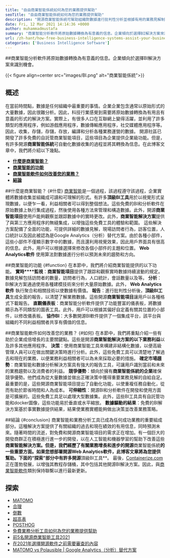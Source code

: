 ```yaml
---
title: "自由商業智能係統如何為您的業務提供幫助" 
seoTitle: "自由商業智能係統如何為您的業務提供幫助" 
description: "開源商業智能係統可幫助組織對數據進行批判性分析並根據有用的業務見解制定有效的策略。" 
date: Fri, 12 Mar 2021 14:14:36 +0000
author: muhammadmustafa
summary: "商業智能分析軟件將原始數據轉換為有意義的信息。企業傾向於選擇BI解決方案來識別機會。" 
url: /zh-hant/how-free-business-intelligence-systems-assist-your-business/
categories: ['Business Intelligence Software']
---
```


##商業智能分析軟件將原始數據轉換為有意義的信息。企業傾向於選擇BI解決方案來識別機會。

{{< figure align=center src="images/BI.png" alt="商業智能係統">}}


## 概述
在當前時間點，數據是任何組織中最重要的事情。企業企業包含通常以原始形式的大量數據，因此很難分析。因此，科技行業感覺到需要將原始數據轉換為有用且有意義的形式的解決方案。實際上，有很多人口在互聯網上變得活躍，並利用了許多類型的應用程序，例如游戲應用程序，數據傳輸應用程序，社交媒體應用程序等。因此，收集，存儲，存儲，存放，編譯和分析各種業務運營的數據。
開源社區已開發了許多免費的自託管商業智能項目，這些項目為企業提供企業級功能。但是，有許多開源**商業智能係統**可自動化數據收集的過程並將其轉換為信息。在此博客文章中，我們將介紹以下幾點。
  * **[什麼是商業智能？][1]**
  * **[商業智能的功能][2]**
  * **[商業智能軟件如何改善您的業務？][3]**
  * **[結論][4]**

##什麼是商業智能？   {#什麼}
[][5][商業智能][6]是一個過程，該過程遵守該過程，企業實體將數據收集並組織成可讀和可理解的形式。有許多**頂級BI工具**用於以視覺形式呈現數據，以便乍一看，利益相關者可以得到整個想法。這些免費的BI和分析軟件在原始數據上執行集成過程，然後使用各種方法來管理和構造數據。此外，開源**商業智能項目**使用戶能夠觀察並跟踪數據中的實時更改。此外，**商業智能解決方案**提供了與第三方應用程序的無縫集成，以增強這些免費工具的體驗和範圍。
這些解決方案配備了全面的功能，可提供詳細的數據見解，現場訪問者行為，訪客位置，人口統計以及因此被認為是Google Analytics（分析）替代方案。由於各種小部件，這些小部件不僅顯示數字中的數據，而且還利用視覺效果，因此用戶界面具有很高的信息。此外，用戶可以根據選擇來修改各個小部件的主題和位置。 **Web Analytics軟件** 使用算法對數據進行分析以預測未來的趨勢和方向。

##商業智能的功能 {#function}
在本節中，我們將介紹商業智能提供的以下功能。
**實時****監視**：**商業智能項目**提供了跟踪和觀察實時數據持續波動的規定。數據見解包括訪問者的數量，訪問者行為，人口統計，會話數量以及等。
**分析**：BI解決方案通過使用各種建模技術來分析大量原始數據。此外， **Web Analytics軟件** 執行聚合和相關技術以使數據有價值。
**報告**：進行批判性分析後，**頂級BI工具**生成全面的報告，以清楚了解業務數據。這些開源**商業智能項目**讓用戶以各種格式下載報告。
**直觀儀表板**：商業智能分析軟件提供了功能豐富的儀表板，將數據顯示為不同類型的圖表工具。此外，用戶可以根據其偏好自定義有關其位置的小部件，以修改儀表板。
**協作BI**：大多數開源BI軟件提供了一個集成平台，該平台與組織的不同利益相關者共享有價值的信息。

##商業智能軟件如何改善您的業務？   {#如何}
在本節中，我們將重點介紹一些有助於企業成倍增長的主要關鍵點。這些是開源**商業智能解決方案的以下業務利益**以及許多其他應用程序。
**決策**：使用商業智能工具來構建非結構化數據，以便高級管理人員可以在做出關鍵決策時進行分析。此外，這些免費工具可以清楚地了解過去和現在的業務，以便業務利益相關者可以為未來採取必要的措施。
**確定市場趨勢**：商業智能和數據分析解決方案具有強大的報告工具​​，可讓用戶識別當前和未來的業務趨勢以及消費者的利益。
**競爭優勢**：傾向於擁有**商業智能係統的企業**確保競爭優勢。他們成為從大量數據並做出正確決策中獲得重要業務見解的自給自足。最重要的是，這些開源商業智能項目提出了自動化功能，以使重複任務自動化，從而有助於節省時間和人為成本。
**可伸縮性**：開源BI和分析軟件在開發和使用方面是可擴展的。這些免費工具足以處理大型數據集。此外，這些BI工具具有自託管功能和docker圖像，這些功能易於垂直或水平縮放。
**數據驅動的結果**：免費的BI解決方案基於事實數據提供結果，結果使業務實體能夠做出決策並改善業務策略。

##結論 {#conclusion}
商業智能和業務分析工具已成為任何成功業務的重要組成部分。這種解決方案提供了有關組織的過去和現在績效的有用信息，同時預測未來。隨著時間的流逝，對免費和開源商業智能項目的需求正在增加。有一個巨大的開發商群正在積極進行進一步的開發，以在人工智能和機器學習的幫助下改善這些**商業智能解決方案。但是，我們經歷了有關業務增長和進步的開源**商業智能係統**的一些重要方面。如果您想部署開源Web Analytics軟件，此博客文章將為您提供幫助。下面的“探索”部分中有許多開源**頂級BI工具**。
最後，[Containerize.com][7]正在蓬勃發展，以增強其教程存儲桶，其中包括其他開源BI解決方案。因此，與[商業智能軟件][6]類別保持聯繫以進行最新更新。

## 探索
  * [MATOMO][8]
  * [合理][9]
  * [倒數][10]
  * [超高表][11]
  * [POSTHOG][12]
  * [免費業務分析工具如何為您的業務提供幫助][13]
  * [前5名開源商業智能工具2021][14]
  * [在2021年選擇開源軟件之前需要審查的內容][15]
  * [MATOMO vs Polausible | Google Analytics（分析）替代方案][16]

  
[1]: #what
[2]: #function
[3]: #how
[4]: #Conclusion
[5]: #
[6]: https://products.containerize.com/business-intelligence
[7]: https://www.containerize.com/
[8]: https://products.containerize.com/business-intelligence/matomo
[9]: https://products.containerize.com/business-intelligence/plausible
[10]: https://products.containerize.com/business-intelligence/countly
[11]: https://products.containerize.com/business-intelligence/hypercable
[12]: https://products.containerize.com/business-intelligence/posthog
[13]: https://blog.containerize.com/2021/03/12/how-free-business-analytics-tools-assist-your-business/
[14]: https://blog.containerize.com/business-intelligence-software/top-5-open-source-business-intelligence-solutions-of-2021/
[15]: https://blog.containerize.com/cmdb-software/things-to-review-before-opting-open-source-software-in-2021/
[16]: https://blog.containerize.com/business-intelligence-software/matomo-vs-plausible-google-analytics-alternatives/
